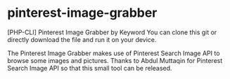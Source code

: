 # pinterest-image-grabber
[PHP-CLI] Pinterest Image Grabber by Keyword
You can clone this git or directly download the file and run it on your device.

The Pinterest Image Grabber makes use of Pinterest Search Image API to browse some images and pictures.
Thanks to Abdul Muttaqin for Pinterest Search Image API so that this small tool can be released.

